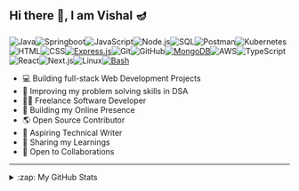 ## Hi there 👋, I am Vishal 🪔 


![Java](https://img.shields.io/badge/Java-ED8B00?style=for-the-badge&logo=Java&logoColor=white)![Springboot](https://img.shields.io/badge/Spring_Boot-754111?style=for-the-badge&logo=spring-boot)![JavaScript](https://img.shields.io/badge/JavaScript-F7DF1E?style=for-the-badge&logo=javascript&logoColor=black)![Node.js](https://img.shields.io/badge/Node.js-43853D?style=for-the-badge&logo=node.js&logoColor=white)![SQL](https://img.shields.io/badge/SQL-CC2927?style=for-the-badge&logo=sql&logoColor=white)![Postman](https://img.shields.io/badge/Postman-FF6C37?style=for-the-badge&logo=postman&logoColor=white)![Kubernetes](https://img.shields.io/badge/kubernetes-%23326ce5.svg?style=for-the-badge&logo=kubernetes&logoColor=white)![HTML](https://img.shields.io/badge/HTML5-E34F26?style=for-the-badge&logo=html5&logoColor=white)![CSS](https://img.shields.io/badge/CSS3-1572B6?style=for-the-badge&logo=css3&logoColor=white)[![Express.js](https://img.shields.io/badge/Express.js-%23404D59.svg?style=for-the-badge&logo=express&logoColor=white)](https://expressjs.com/)![Git](https://img.shields.io/badge/git-%23F05033.svg?style=for-the-badge&logo=git&logoColor=white)![GitHub](https://img.shields.io/badge/github-%23121011.svg?style=for-the-badge&logo=github&logoColor=white)[![MongoDB](https://img.shields.io/badge/MongoDB-13aa52?style=for-the-badge&logo=mongodb&logoColor=white)](https://www.mongodb.com/)![AWS](https://img.shields.io/badge/AWS-%23FF2900.svg?style=for-the-badge&logo=amazon-aws&logoColor=white)![TypeScript](https://img.shields.io/badge/TypeScript-D2691E?style=for-the-badge&logo=typescript&logoColor=white)![React](https://img.shields.io/badge/React-61DAFB?style=for-the-badge&logo=react&logoColor=black)![Next.js](https://img.shields.io/badge/Next.js-000000?style=for-the-badge&logo=next.js&logoColor=white)![Linux](https://img.shields.io/badge/Linux-FCC624?style=for-the-badge&logo=linux&logoColor=black)[![Bash](https://img.shields.io/badge/Bash-4EAA25?style=for-the-badge&logo=gnu-bash&logoColor=white)](https://www.gnu.org/software/bash/) 


- 💻 Building full-stack Web Development Projects
- 🧮 Improving my problem solving skills in DSA
- 👨‍💻 Freelance Software Developer
- 💪 Building my Online Presence
- 🌎 Open Source Contributor
- 📝 Aspiring Technical Writer
- 🤗 Sharing my Learnings
- 🤝 Open to Collaborations
  
---

<details>
  <summary>:zap: My GitHub Stats</summary>
  &emsp;
<div>  
  <a title="GitHub Readme Stats"><img src="https://fabianocouto-readme-stats.vercel.app/api?username=vishalsingh2972&show_icons=true&include_all_commits=true&count_private=true&theme=github_dark_dimmed&hide=stars&line_height=28&v1&rank_icon=github&text_color=adbac7&title_color=7cfe9e&icon_color=7cfe9e" width=49.6% />
  </a>
  <a title="Github Readme Streak Stats"><img src="https://github-readme-streak-stats.herokuapp.com/?user=vishalsingh2972&background=24292f&border=373e47&stroke=373e47&currStreakNum=adbac7&sideNums=adbac7&sideLabels=adbac7&dates=adbac7&ring=7cfe9e&currStreakLabel=7cfe9e&fire=213658k" alt="vishalsingh2972" width=49.79% />
  </a>
</div>
</details>
